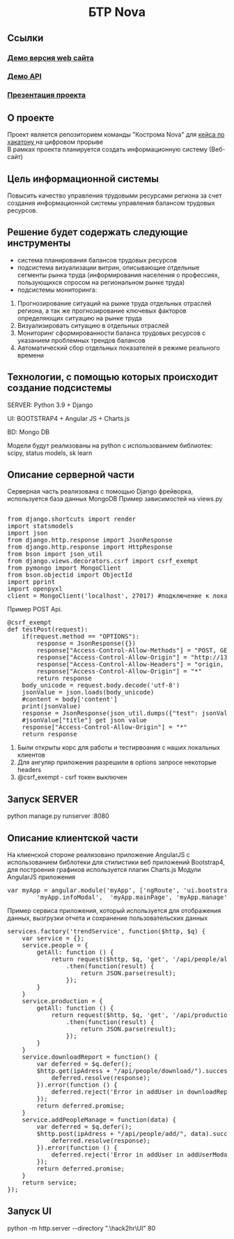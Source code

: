 <h1 align="center">БТР Nova</h1>


## Ссылки
<h3><a href="http://13.79.21.196/#/main">Демо версия web сайта</a></h2>
<h3><a href="http://13.79.21.196:8080/api">Демо API</a></h2>
<h3><a href="https://www.canva.com/design/DAENbcz9wtg/L5HMZ6JowNa1aPIEelSkXw/view?utm_content=DAENbcz9wtg&utm_campaign=designshare&utm_medium=link&utm_source=publishpresent">Презентация проекта </a> </h3>

## О проекте
Проект является репозиторием команды "Кострома Nova" для <a href="https://leadersofdigital.ru/cabinet/63011">кейса по хакатону </a>  на цифровом прорыве 
<br>В рамках проекта планируется создать информационную систему (Веб-сайт) 

## Цель информационной системы
Повысить качество управления трудовыми ресурсами региона за счет создания информационной системы управления балансом трудовых ресурсов.

## Решение будет содержать следующие инструменты
 * система планирования балансов трудовых ресурсов
 * подсистема визуализации витрин, описывающие отдельные сегменты рынка труда (информирования населения о профессиях, пользующихся спросом на региональном рынке труда)
 * подсистемы мониторинга:
  1. Прогнозирование ситуаций на рынке труда отдельных отраслей региона, а так же прогнозирование ключевых факторов определяющих ситуацию на рынке труда
  2. Визуализировать ситуацию в отдельных отраслей
  3. Мониторинг сформированности баланса трудовых ресурсов с указанием проблемных трендов балансов 
  4. Автоматический сбор отдельных показателей в режиме реального времени 

## Технологии, с помощью которых происходит создание подсистемы

SERVER: Python 3.9 + Django 

UI: BOOTSTRAP4 + Angular JS + Charts.js

BD: Mongo DB

Модели будут реализованы на python с использованием библиотек: scipy, status models, sk learn

## Описание серверной части
Серверная часть реализована с помощью Django фрейворка, используется база данных MongoDB 
Пример зависимостей на views.py
<pre> 
from django.shortcuts import render
import statsmodels
import json
from django.http.response import JsonResponse
from django.http.response import HttpResponse
from bson import json_util
from django.views.decorators.csrf import csrf_exempt
from pymongo import MongoClient
from bson.objectid import ObjectId
import pprint
import openpyxl
client = MongoClient('localhost', 27017) #подключение к локальной дб
</pre>
Пример POST Api. 
<pre>
@csrf_exempt
def testPost(request):
    if(request.method == "OPTIONS"): 
        response = JsonResponse({})
        response["Access-Control-Allow-Methods"] = "POST, GET, OPTIONS"
        response["Access-Control-Allow-Origin"] = "http://13.79.21.196:8080"
        response["Access-Control-Allow-Headers"] = "origin, x-requested-with, content-type, x-ijt"
        response["Access-Control-Allow-Origin"] = "*"
        return response
    body_unicode = request.body.decode('utf-8')
    jsonValue = json.loads(body_unicode)
    #content = body['content']
    print(jsonValue)
    response = JsonResponse(json_util.dumps({"test": jsonValue["title"]}), safe = False)
    #jsonValue["title"] get json value
    response["Access-Control-Allow-Origin"] = "*"
    return response
</pre>
1. Были открыты корс для работы и тестирвоания с наших локальных клиентов
2. Для ангуляр приложения разрешили в options запросе некоторые headers
3. @csrf_exempt - csrf токен выключен

## Запуск SERVER
python manage.py runserver <IP ADDRESS>:8080

## Описание клиентской части
На клиенской стороне реализовано приложение AngularJS с использованием библотеки для стилистики веб приложений Bootstrap4, 
для построения графиков используется плагин Charts.js
Модули AngularJS приложения
<pre>
var myApp = angular.module('myApp', ['ngRoute', 'ui.bootstrap', 'ui.select', 'myApp.services', 'myApp.confirmationModal','myApp.loginPage',
        'myApp.infoModal',  'myApp.mainPage', 'myApp.manage', 'myApp.users', 'myApp.addUserModalModal', 'myApp.editUserModalModal']);
</pre>
Пример сервиса приложения, который используется для отображения данных, вызгрузки отчета и сохранение пользовательских данных
<pre>
services.factory('trendService', function($http, $q) {
    var service = {};
    service.people = {
        getAll: function () {
            return request($http, $q, 'get', '/api/people/all/', 'getAllPeople', 'trendService')
                .then(function(result) {
                    return JSON.parse(result);
                });
        }
    }
    service.production = {
        getAll: function () {
            return request($http, $q, 'get', '/api/production/all/', 'getAllProduction', 'trendService')
                .then(function(result) {
                    return JSON.parse(result);
                });
        }
    }
    service.downloadReport = function() {
        var deferred = $q.defer();
        $http.get(ipAdress + "/api/people/download/").success(function (response) {
            deferred.resolve(response);
        }).error(function () {
            deferred.reject('Error in addUser in downloadReport function');
        });
        return deferred.promise;
    }
    service.addPeopleManage = function(data) {
        var deferred = $q.defer();
        $http.post(ipAdress + "/api/people/add/", data).success(function (response) {
            deferred.resolve(response);
        }).error(function () {
            deferred.reject('Error in addUser in addUserModalService function');
        });
        return deferred.promise;
    }
    return service;
});
</pre>

## Запуск UI
python -m http.server --directory ".\hack2hr\UI" 80
